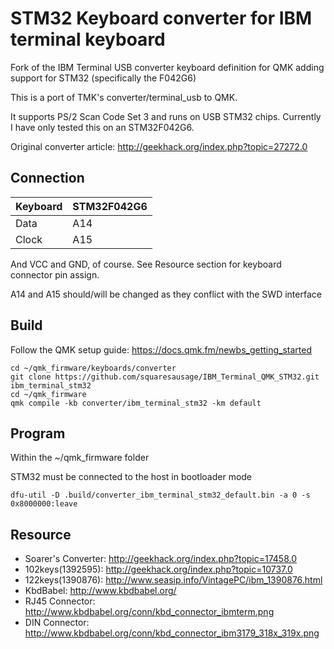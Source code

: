 # STM32 Keyboard converter for IBM terminal keyboard

Fork of the IBM Terminal USB converter keyboard definition for QMK adding support for STM32 (specifically the F042G6)

This is a port of TMK's converter/terminal_usb to QMK.

It supports PS/2 Scan Code Set 3 and runs on USB STM32 chips.
Currently I have only tested this on an STM32F042G6.


Original converter article: http://geekhack.org/index.php?topic=27272.0


## Connection

Keyboard | STM32F042G6
:------- | :---------
Data     |  A14
Clock    |  A15

And VCC and GND, of course. See Resource section for keyboard connector pin assign.

A14 and A15 should/will be changed as they conflict with the SWD interface


## Build

Follow the QMK setup guide: https://docs.qmk.fm/newbs_getting_started
```
cd ~/qmk_firmware/keyboards/converter
git clone https://github.com/squaresausage/IBM_Terminal_QMK_STM32.git ibm_terminal_stm32
cd ~/qmk_firmware
qmk compile -kb converter/ibm_terminal_stm32 -km default
```

## Program
Within the ~/qmk_firmware folder

STM32 must be connected to the host in bootloader mode
```
dfu-util -D .build/converter_ibm_terminal_stm32_default.bin -a 0 -s 0x8000000:leave
```

## Resource

- Soarer's Converter: http://geekhack.org/index.php?topic=17458.0
- 102keys(1392595): http://geekhack.org/index.php?topic=10737.0
- 122keys(1390876): http://www.seasip.info/VintagePC/ibm_1390876.html
- KbdBabel: http://www.kbdbabel.org/
- RJ45 Connector: http://www.kbdbabel.org/conn/kbd_connector_ibmterm.png
- DIN Connector: http://www.kbdbabel.org/conn/kbd_connector_ibm3179_318x_319x.png

